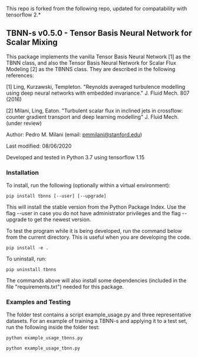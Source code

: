 This repo is forked from the following repo, updated for compatability with tensorflow 2.*

## TBNN-s v0.5.0 - Tensor Basis Neural Network for Scalar Mixing

This package implements the vanilla Tensor Basis Neural Network [1]
as the TBNN class, and also the Tensor Basis Neural Network for
Scalar Flux Modeling [2] as the TBNNS class. They are described in
the following references:

[1] Ling, Kurzawski, Templeton. "Reynolds averaged turbulence modelling using deep neural networks with embedded invariance." J. Fluid Mech. 807 (2016)

[2] Milani, Ling, Eaton. "Turbulent scalar flux in inclined jets in crossflow: counter gradient transport and deep learning modelling" J. Fluid Mech. (under review) 

Author: Pedro M. Milani (email: pmmilani@stanford.edu)

Last modified: 08/06/2020

Developed and tested in Python 3.7 using tensorflow 1.15

### Installation
To install, run the following (optionally within a virtual environment): 

    pip install tbnns [--user] [--upgrade]
    
This will install the stable version from the Python Package Index. Use
the flag --user in case you do not have administrator privileges and the
flag --upgrade to get the newest version.
    
To test the program while it is being developed, run the command below
from the current directory. This is useful when you are developing the
code.

    pip install -e .
    
To uninstall, run:
    
    pip uninstall tbnns
    
The commands above will also install
some dependencies (included in the file "requirements.txt")
needed for this package.

### Examples and Testing

The folder test contains a script example_usage.py and three representative
datasets. For an example of training a TBNN-s and applying it to a test
set, run the following inside the folder test:

    python example_usage_tbnns.py
    
    python example_usage_tbnn.py
